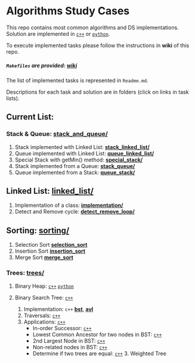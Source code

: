 # Algorithms Study Cases

This repo contains most common algorithms and DS implementations. Solution are implemented in [```c++```](c++) or [```python```](python).

To execute implemented tasks please follow the instructions in **wiki** of this repo.
##### ```Makefiles``` are provided: [wiki](https://github.com/UseTheApi/algorithms/wiki/Setting-up-a-local-project)
The list of implemented tasks is represented in ```Readme.md```.

Descriptions for each task and solution are in folders (click on links in task lists).

## Current List:

### Stack & Queue: [stack_and_queue/](/c++/stack_and_queue)

   1. Stack implemented with Linked List: [**stack_linked_list/**](/c++/stack_and_queue/stack_linked_list)
   2. Queue implemented with Linked List: [**queue_linked_list/**](/c++/stack_and_queue/queue_linked_list)
   3. Special Stack with getMin() method: [**special_stack/**](/c++/stack_and_queue/special_stack)
   4. Stack implemented from a Queue: [**stack_queue/**](/c++/stack_and_queue/stack_queue)
   5. Queue implemented from a Stack: [**queue_stack/**](/c++/stack_and_queue/queue_stack)

## Linked List: [linked_list/](/c++/linked_list)

   1. Implementation of a class: [**implementation/**](/c++/linked_list/implementation)
   2. Detect and Remove cycle: [**detect_remove_loop/**](/c++/linked_list/detect_remove_loop)

## Sorting: [sorting/](/c++/sorting)

   1. Selection Sort [**selection_sort**](/c++/sorting/include/sorting.hpp#L17)
   2. Insertion Sort [**insertion_sort**](/c++/sorting/include/sorting.hpp#L50)
   3. Merge Sort [**merge_sort**](/c++/sorting/include/sorting.hpp#L151)

### Trees: [trees/](c++/trees)

   1. Binary Heap: [```c++```](c++/trees/binary_heap) [```python```]()
   2. Binary Search Tree: [```c++```](с++/trees/binary_search_tree)

        1. Implementation: ```c++``` [**bst**](с++/trees/binary_search_tree/implementation/bst), [**avl**](с++/trees/binary_search_tree/implementation/avl)
        2. Traversals: [```c++```](c++/trees/binary_search_tree/traversals)
        3. Applications: [```c++```](c++/trees/binary_search_tree/application)
            * In-order Successor: [```c++```](c++/trees/binary_search_tree/application/in_order_successor)
            * Lowest Common Ancestor for two nodes in BST: [```c++```](trees/binary_search_tree/application/lowest_common_ancestor)
            * 2nd Largest Node in BST: [```c++```](c++/trees/binary_search_tree/application/second_largest_node)
            * Non-related nodes in BST: [```c++```](c++/trees/binary_search_tree/application/not_related_nodes)
            * Determine if two trees are equal: [```c++```](c++/trees/binary_search_tree/application/equal_trees)
    3. Weighted Tree
